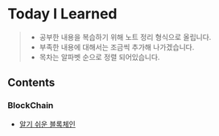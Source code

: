 # Today I Learned

> - 공부한 내용을 복습하기 위해 노트 정리 형식으로 올립니다.
> - 부족한 내용에 대해서는 조금씩 추가해 나가겠습니다.
> - 목차는 알파벳 순으로 정렬 되어있습니다.

## Contents

### BlockChain
- [알기 쉬운 블록체인](https://github.com/DevMattDony/TIL/tree/master/BlockChain/%EC%95%8C%EA%B8%B0%20%EC%89%AC%EC%9A%B4%20%EB%B8%94%EB%A1%9D%EC%B2%B4%EC%9D%B8)
